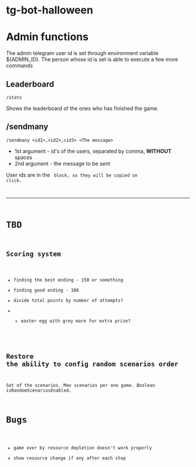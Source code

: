 # tg-bot-halloween

# Admin functions

The admin telegram user id is set through environment variable ${ADMIN_ID}.
The person whose id is set is able to execute a few more commands

## Leaderboard

```
/stats
```

Shows the leaderboard of the ones who has finished the game.

## /sendmany

```
/sendmany <id1>,<id2>,<id3> <The message>
```

- 1st argument - id's of the users, separated by comma, __WITHOUT__ spaces
- 2nd argument - the message to be sent

User ids are in the <code> block, so they will be copied on click.


---

# TBD

## Scoring system

- finding the best ending - 150 or something
- finding good ending - 100
- divide total points by number of attempts?
-
    - easter egg with grey mare for extra prize?

## Restore the ability to config random scenarios order

Set of the scenarios.
Max scenarios per one game.
Boolean isRandomScenariosEnabled.


# Bugs
- game over by resource depletion doesn't work properly
- show resource change if any after each step